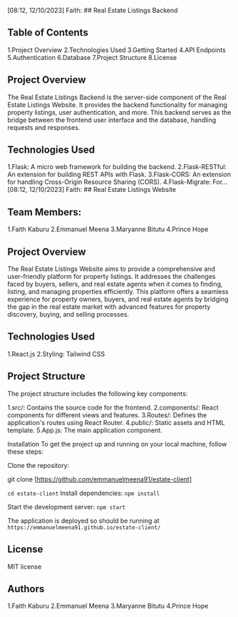 [08:12, 12/10/2023] Faith: ## Real Estate Listings Backend

## Table of Contents
1.Project Overview
2.Technologies Used
3.Getting Started
4.API Endpoints
5.Authentication
6.Database
7.Project Structure
8.License
## Project Overview
The Real Estate Listings Backend is the server-side component of the Real Estate Listings Website. It provides the backend functionality for managing property listings, user authentication, and more. This backend serves as the bridge between the frontend user interface and the database, handling requests and responses.

## Technologies Used
1.Flask: A micro web framework for building the backend.
2.Flask-RESTful: An extension for building REST APIs with Flask.
3.Flask-CORS: An extension for handling Cross-Origin Resource Sharing (CORS).
4.Flask-Migrate: For…
[08:12, 12/10/2023] Faith: ## Real Estate Listings Website
 ## Team Members:

 1.Faith Kaburu
 2.Emmanuel Meena
 3.Maryanne Bitutu
 4.Prince Hope

 ## Project Overview
The Real Estate Listings Website aims to provide a comprehensive and user-friendly platform for property listings. It addresses the challenges faced by buyers, sellers, and real estate agents when it comes to finding, listing, and managing properties efficiently. This platform offers a seamless experience for property owners, buyers, and real estate agents by bridging the gap in the real estate market with advanced features for property discovery, buying, and selling processes.

## Technologies Used
1.React.js
2.Styling: Tailwind CSS

## Project Structure
The project structure includes the following key components:

1.src/: Contains the source code for the frontend.
2.components/: React components for different views and features.
3.Routes/: Defines the application's routes using React Router.
4.public/: Static assets and HTML template.
5.App.js: The main application component.

Installation
To get the project up and running on your local machine, follow these steps:

Clone the repository:

git clone [https://github.com/emmanuelmeena91/estate-client]

`cd estate-client`
Install dependencies:
`npm install`

Start the development server:
`npm start`

The application is deployed so should be running at `https://emmanuelmeena91.github.io/estate-client/`

## License
MIT license

## Authors
 1.Faith Kaburu
 2.Emmanuel Meena
 3.Maryanne Bitutu
 4.Prince Hope 
